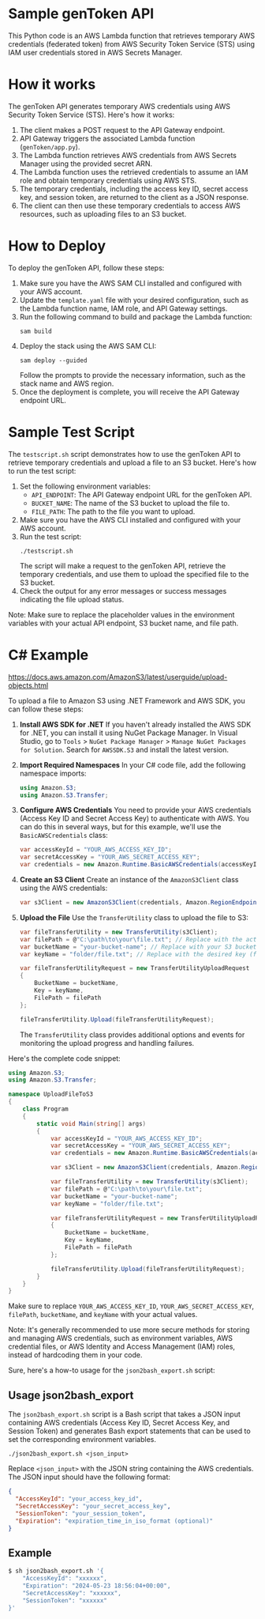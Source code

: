 # Sample genToken API

This Python code is an AWS Lambda function that retrieves temporary AWS credentials (federated token) from AWS Security Token Service (STS) using IAM user credentials stored in AWS Secrets Manager.

# How it works

The genToken API generates temporary AWS credentials using AWS Security Token Service (STS). Here's how it works:

1. The client makes a POST request to the API Gateway endpoint.
2. API Gateway triggers the associated Lambda function (`genToken/app.py`).
3. The Lambda function retrieves AWS credentials from AWS Secrets Manager using the provided secret ARN.
4. The Lambda function uses the retrieved credentials to assume an IAM role and obtain temporary credentials using AWS STS.
5. The temporary credentials, including the access key ID, secret access key, and session token, are returned to the client as a JSON response.
6. The client can then use these temporary credentials to access AWS resources, such as uploading files to an S3 bucket.

# How to Deploy

To deploy the genToken API, follow these steps:

1. Make sure you have the AWS SAM CLI installed and configured with your AWS account.
2. Update the `template.yaml` file with your desired configuration, such as the Lambda function name, IAM role, and API Gateway settings.
3. Run the following command to build and package the Lambda function:
   ```
   sam build
   ```
4. Deploy the stack using the AWS SAM CLI:
   ```
   sam deploy --guided
   ```
   Follow the prompts to provide the necessary information, such as the stack name and AWS region.
5. Once the deployment is complete, you will receive the API Gateway endpoint URL.

# Sample Test Script

The `testscript.sh` script demonstrates how to use the genToken API to retrieve temporary credentials and upload a file to an S3 bucket. Here's how to run the test script:

1. Set the following environment variables:
   - `API_ENDPOINT`: The API Gateway endpoint URL for the genToken API.
   - `BUCKET_NAME`: The name of the S3 bucket to upload the file to.
   - `FILE_PATH`: The path to the file you want to upload.
2. Make sure you have the AWS CLI installed and configured with your AWS account.
3. Run the test script:
   ```
   ./testscript.sh
   ```
   The script will make a request to the genToken API, retrieve the temporary credentials, and use them to upload the specified file to the S3 bucket.
4. Check the output for any error messages or success messages indicating the file upload status.

Note: Make sure to replace the placeholder values in the environment variables with your actual API endpoint, S3 bucket name, and file path.



# C# Example

https://docs.aws.amazon.com/AmazonS3/latest/userguide/upload-objects.html

To upload a file to Amazon S3 using .NET Framework and AWS SDK, you can follow these steps:

1. **Install AWS SDK for .NET**
   If you haven't already installed the AWS SDK for .NET, you can install it using NuGet Package Manager. In Visual Studio, go to `Tools` > `NuGet Package Manager` > `Manage NuGet Packages for Solution`. Search for `AWSSDK.S3` and install the latest version.

2. **Import Required Namespaces**
   In your C# code file, add the following namespace imports:

   ```csharp
   using Amazon.S3;
   using Amazon.S3.Transfer;
   ```

3. **Configure AWS Credentials**
   You need to provide your AWS credentials (Access Key ID and Secret Access Key) to authenticate with AWS. You can do this in several ways, but for this example, we'll use the `BasicAWSCredentials` class:

   ```csharp
   var accessKeyId = "YOUR_AWS_ACCESS_KEY_ID";
   var secretAccessKey = "YOUR_AWS_SECRET_ACCESS_KEY";
   var credentials = new Amazon.Runtime.BasicAWSCredentials(accessKeyId, secretAccessKey);
   ```

4. **Create an S3 Client**
   Create an instance of the `AmazonS3Client` class using the AWS credentials:

   ```csharp
   var s3Client = new AmazonS3Client(credentials, Amazon.RegionEndpoint.USEast1); // Replace with your desired AWS region
   ```

5. **Upload the File**
   Use the `TransferUtility` class to upload the file to S3:

   ```csharp
   var fileTransferUtility = new TransferUtility(s3Client);
   var filePath = @"C:\path\to\your\file.txt"; // Replace with the actual file path
   var bucketName = "your-bucket-name"; // Replace with your S3 bucket name
   var keyName = "folder/file.txt"; // Replace with the desired key (file path) in S3

   var fileTransferUtilityRequest = new TransferUtilityUploadRequest
   {
       BucketName = bucketName,
       Key = keyName,
       FilePath = filePath
   };

   fileTransferUtility.Upload(fileTransferUtilityRequest);
   ```

   The `TransferUtility` class provides additional options and events for monitoring the upload progress and handling failures.

Here's the complete code snippet:

```csharp
using Amazon.S3;
using Amazon.S3.Transfer;

namespace UploadFileToS3
{
    class Program
    {
        static void Main(string[] args)
        {
            var accessKeyId = "YOUR_AWS_ACCESS_KEY_ID";
            var secretAccessKey = "YOUR_AWS_SECRET_ACCESS_KEY";
            var credentials = new Amazon.Runtime.BasicAWSCredentials(accessKeyId, secretAccessKey);

            var s3Client = new AmazonS3Client(credentials, Amazon.RegionEndpoint.USEast1);

            var fileTransferUtility = new TransferUtility(s3Client);
            var filePath = @"C:\path\to\your\file.txt";
            var bucketName = "your-bucket-name";
            var keyName = "folder/file.txt";

            var fileTransferUtilityRequest = new TransferUtilityUploadRequest
            {
                BucketName = bucketName,
                Key = keyName,
                FilePath = filePath
            };

            fileTransferUtility.Upload(fileTransferUtilityRequest);
        }
    }
}
```

Make sure to replace `YOUR_AWS_ACCESS_KEY_ID`, `YOUR_AWS_SECRET_ACCESS_KEY`, `filePath`, `bucketName`, and `keyName` with your actual values.

Note: It's generally recommended to use more secure methods for storing and managing AWS credentials, such as environment variables, AWS credential files, or AWS Identity and Access Management (IAM) roles, instead of hardcoding them in your code.


Sure, here's a how-to usage for the `json2bash_export.sh` script:

## Usage json2bash_export

The `json2bash_export.sh` script is a Bash script that takes a JSON input containing AWS credentials (Access Key ID, Secret Access Key, and Session Token) and generates Bash export statements that can be used to set the corresponding environment variables.

```
./json2bash_export.sh <json_input>
```

Replace `<json_input>` with the JSON string containing the AWS credentials. The JSON input should have the following format:

```json
{
  "AccessKeyId": "your_access_key_id",
  "SecretAccessKey": "your_secret_access_key",
  "SessionToken": "your_session_token",
  "Expiration": "expiration_time_in_iso_format (optional)"
}
```

## Example

```bash
$ sh json2bash_export.sh '{
    "AccessKeyId": "xxxxxx",
    "Expiration": "2024-05-23 18:56:04+00:00",
    "SecretAccessKey": "xxxxxx",
    "SessionToken": "xxxxxx"
}'
```
